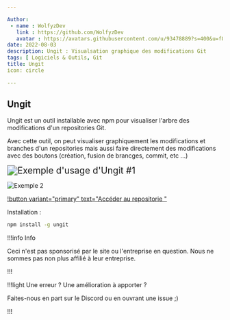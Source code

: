 ```yaml
---

Author: 
 - name : WolfyzDev
   link : https://github.com/WolfyzDev
   avatar : https://avatars.githubusercontent.com/u/93478889?s=400&u=f89aab73de2d23422cb217744da549a06b6a4eb4&v=4
date: 2022-08-03
description: Ungit : Visualsation graphique des modifications Git
tags: [ Logiciels & Outils, Git
title: Ungit
icon: circle

---
```


## Ungit

Ungit est un outil installable avec npm pour visualiser l'arbre des modifications d'un repositories Git. 

Avec cette outil, on peut visualiser graphiquement les modifications et branches d'un repositories mais aussi faire directement des modifications avec des boutons (création, fusion de brancges, commit, etc ...)

<img src="https://th.bing.com/th/id/OIP.zJ6vdZV4pyw3V89qm-wPUQHaEQ?w=290&h=180&c=7&r=0&o=5&pid=1.7" alt="Exemple d'usage d'Ungit #1" style="zoom:150%;" />

![Exemple 2 ](https://raw.githubusercontent.com/codingtwinky/atom-ungit/master/screenshot.png)

[!button variant="primary" text="Accéder au repositorie "](https://github.com/FredrikNoren/ungit)



Installation : 

```cmd
npm install -g ungit
```



!!!info Info 

Ceci n'est pas sponsorisé par le site ou l'entreprise en question. Nous ne sommes pas non plus affilié à leur entreprise. 

!!!

!!!light Une erreur ? Une amélioration à apporter ? 

Faites-nous en part sur le Discord ou en ouvrant une issue ;)

 !!!
